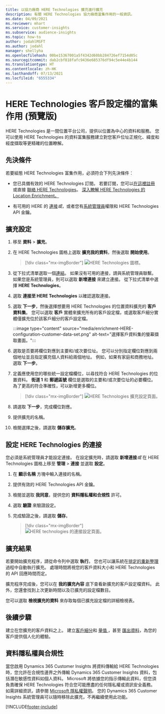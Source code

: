 ```yaml
---
title: 以協力廠商 HERE Technologies 擴充進行擴充
description: 有關 HERE Technologies 協力廠商富集作用的一般資訊。
ms.date: 04/09/2021
ms.reviewer: mhart
ms.service: customer-insights
ms.subservice: audience-insights
ms.topic: how-to
author: jodahlMSFT
ms.author: jodahl
manager: shellyha
ms.openlocfilehash: 00be15367001a5f4342d60bb284726ef7154d05c
ms.sourcegitcommit: dab2cbf818fafc9436e685376df94c5e44e4b144
ms.translationtype: HT
ms.contentlocale: zh-HK
ms.lasthandoff: 07/13/2021
ms.locfileid: "6555334"
---
```

# <a name="enrichment-of-customer-profiles-with-here-technologies-preview"></a>HERE Technologies 客戶設定檔的富集作用 (預覽版)

HERE Technologies 是一間位置平台公司，提供以位置為中心的資料和服務。 您可以使用 HERE Technologies 的資料富集服務建立對您客戶位址正規化、緯度和經度擷取等更精確的位置瞭解。

## <a name="prerequisites"></a>先決條件

若要組態 HERE Technologies 富集作用，必須符合下列先決條件：

- 您已具備有效的 HERE Technologies 訂閱。 若要訂閱，您可以[在這裡註冊](https://developer.here.com/sign-up?utm_medium=referral&utm_source=Microsoft-Dynamics-CI&create=Freemium-Basic) 或直接 [聯絡 HERE Technologies](https://developer.here.com/help?utm_medium=referral&utm_source=Microsoft-Dynamics-CI#how-can-we-help-you)。 [深入瞭解 HERE Technologies 的 Location Enrichment。](https://developer.here.com/location-enrichment?cid=Dev-MicrosoftDynamics-DB-0-Dev-&utm_source=MicrosoftDynamics&utm_medium=referral&utm_campaign=Online_Dev_ReferralMicrosoft)

- 有可用的 HERE 的 [連接](connections.md)*或*，或者您有[系統管理員](permissions.md#administrator)權限和 HERE Technologies API 金鑰。

## <a name="configure-the-enrichment"></a>擴充設定

1. 移至 **資料** > **擴充**。 

1. 在 HERE Technologies 圖格上選取 **擴充我的資料**，然後選取 **開始使用**。

   > [!div class="mx-imgBorder"]
   > ![HERE Technologies 圖標。](media/HERE-tile.png "HERE Technologies 圖格")

1. 從下拉式清單選取一個[連結](connections.md)。 如果沒有可用的連接，請與系統管理員聯繫。 如果您是系統管理員，則可以選取 **新增連接** 來建立連接。 從下拉式清單中選擇 **HERE Technologies**。 

1. 選取 **連接至 HERE Technologies** 以確認選取連接。

1.  選取 **下一步**，然後選擇想要用 HERE Technologies 的位置資料擴充的 **客戶資料集**。 您可以選取 **客戶** 實體來擴充所有的客戶設定檔，或選取客戶細分實體僅擴充位於該客戶細分的客戶設定檔。

    :::image type="content" source="media/enrichment-HERE-configuration-customer-data-set.png" alt-text="選擇客戶資料集的螢幕擷取畫面。":::

1. 選取是否要將欄位對應到主要和/或次要位址。 您可以分別指定欄位對應到兩個地址並且指定擴充個人資料給兩個地址。 例如，如果有家庭和商務地址。 選取 **下一步**。

1. 定義應使用您的哪些統一設定檔欄位，以尋找符合 HERE Technologies 的位置資料。 **街道 1** 和 **郵遞區號** 欄位是選取的主要和/或次要位址的必要欄位。 為了更高的符合準確性，可以新增更多欄位。

   > [!div class="mx-imgBorder"]
   > ![HERE Technologies 擴充設定頁面。](media/enrichment-HERE-configuration.png "HERE Technologies 富集組態頁面")

1. 請選取 **下一步**，完成欄位對應。

1. 提供擴充的名稱。 

1. 檢閱選擇之後，請選取 **儲存擴充**。

## <a name="configure-the-connection-for-here-technologies"></a>設定 HERE Technologies 的連接 

您必須是系統管理員才能設定連接。 在設定擴充時，請選取 **新增連接***或* 在 HERE Technologies 圖格上移至 **管理** > **連接** 並選取 **設定**。

1. 在 **顯示名稱** 方塊中輸入連接的名稱。

1. 提供有效的 HERE Technologies API 金鑰。

1. 檢閱並選取 **我同意**，提供您的 **資料隱私權和合規性** 許可。

1. 選取 **驗證** 來驗證設定。

1. 完成驗證之後，請選取 **儲存**。

   > [!div class="mx-imgBorder"]
   > ![HERE technologies 的連接設定頁面。](media/enrichment-HERE-connection.png "HERE technologies 的連接設定頁面")

## <a name="enrichment-results"></a>擴充結果

若要開始擴充程序，請從命令列中選取 **執行**。 您也可以讓系統在[排定的重新整理](system.md#schedule-tab)過程中自動執行擴充。 處理時間將視您的客戶資料大小和 HERE Technologies 的 API 回應時間而定。

擴充程序完成後，您可以在 **我的擴充內容** 底下查看新擴充的客戶設定檔資料。 此外，您還會找到上次更新時間以及已擴充的設定檔數目。

您可以選取 **檢視擴充的資料** 來存取每個已擴充設定檔的詳細檢視表。

## <a name="next-steps"></a>後續步驟

建立在您擴充的客戶資料之上。 建立[客戶細分](segments.md)和 [量值 ](measures.md)，甚至 [匯出資料](export-destinations.md)，為您的客戶提供個人化的體驗。

## <a name="data-privacy-and-compliance"></a>資料隱私權與合規性

當您啟用 Dynamics 365 Customer Insights 將資料傳輸給 HERE Technologies 時，您允許在合規性邊界之外傳輸 Dynamics 365 Customer Insights 資料，包括潛在敏感性資料如個人資料。 Microsoft 將依據您的指示傳輸此資料，但您須負責確保 HERE Technologies 符合您可能應盡的任何隱私權或資訊安全義務。 如需詳細資訊，請參閱 [Microsoft 隱私權聲明](https://go.microsoft.com/fwlink/?linkid=396732)。
您的 Dynamics 365 Customer Insights 系統管理員可以隨時移除此擴充，不再繼續使用此功能。


[!INCLUDE[footer-include](../includes/footer-banner.md)]
